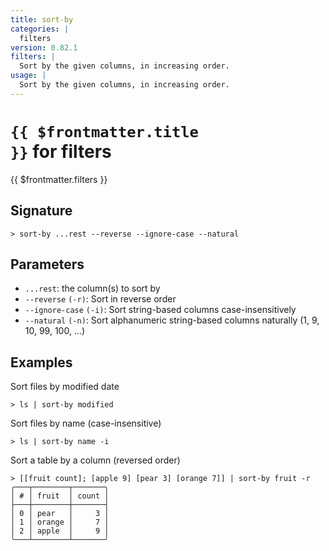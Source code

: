 ```yaml
---
title: sort-by
categories: |
  filters
version: 0.82.1
filters: |
  Sort by the given columns, in increasing order.
usage: |
  Sort by the given columns, in increasing order.
---
```


# <code>{{ $frontmatter.title }}</code> for filters

<div class='command-title'>{{ $frontmatter.filters }}</div>

## Signature

```> sort-by ...rest --reverse --ignore-case --natural```

## Parameters

 -  `...rest`: the column(s) to sort by
 -  `--reverse` `(-r)`: Sort in reverse order
 -  `--ignore-case` `(-i)`: Sort string-based columns case-insensitively
 -  `--natural` `(-n)`: Sort alphanumeric string-based columns naturally (1, 9, 10, 99, 100, ...)

## Examples

Sort files by modified date
```shell
> ls | sort-by modified

```

Sort files by name (case-insensitive)
```shell
> ls | sort-by name -i

```

Sort a table by a column (reversed order)
```shell
> [[fruit count]; [apple 9] [pear 3] [orange 7]] | sort-by fruit -r
╭───┬────────┬───────╮
│ # │ fruit  │ count │
├───┼────────┼───────┤
│ 0 │ pear   │     3 │
│ 1 │ orange │     7 │
│ 2 │ apple  │     9 │
╰───┴────────┴───────╯

```
